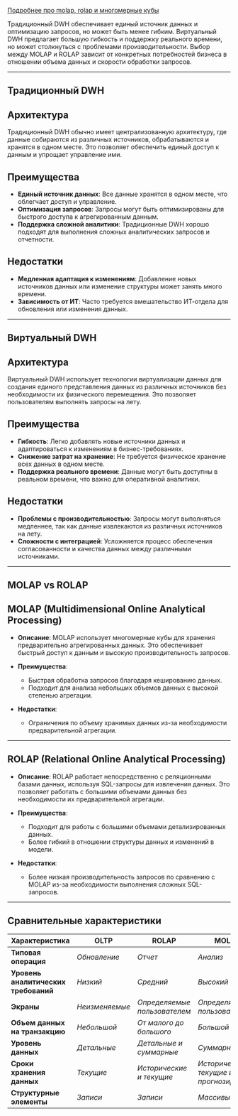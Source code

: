
[Подробнее про molap, rolap и многомерные кубы](https://studfile.net/preview/9493949/page:5/)

Традиционный DWH обеспечивает единый источник данных и оптимизацию запросов, но может быть менее гибким. Виртуальный DWH предлагает большую гибкость и поддержку реального времени, но может столкнуться с проблемами производительности. Выбор между MOLAP и ROLAP зависит от конкретных потребностей бизнеса в отношении объема данных и скорости обработки запросов.

---

## Традиционный DWH

## Архитектура

Традиционный DWH обычно имеет централизованную архитектуру, где данные собираются из различных источников, обрабатываются и хранятся в одном месте. Это позволяет обеспечить единый доступ к данным и упрощает управление ими.

## Преимущества

- **Единый источник данных**: Все данные хранятся в одном месте, что облегчает доступ и управление.
- **Оптимизация запросов**: Запросы могут быть оптимизированы для быстрого доступа к агрегированным данным.
- **Поддержка сложной аналитики**: Традиционные DWH хорошо подходят для выполнения сложных аналитических запросов и отчетности.

## Недостатки

- **Медленная адаптация к изменениям**: Добавление новых источников данных или изменение структуры может занять много времени.
- **Зависимость от ИТ**: Часто требуется вмешательство ИТ-отдела для обновления или изменения данных.
---

## Виртуальный DWH

## Архитектура

Виртуальный DWH использует технологии виртуализации данных для создания единого представления данных из различных источников без необходимости их физического перемещения. Это позволяет пользователям выполнять запросы на лету.

## Преимущества

- **Гибкость**: Легко добавлять новые источники данных и адаптироваться к изменениям в бизнес-требованиях.
- **Снижение затрат на хранение**: Не требуется физическое хранение всех данных в одном месте.
- **Поддержка реального времени**: Данные могут быть доступны в реальном времени, что важно для оперативной аналитики.

## Недостатки

- **Проблемы с производительностью**: Запросы могут выполняться медленнее, так как данные извлекаются из различных источников на лету.
- **Сложности с интеграцией**: Усложняется процесс обеспечения согласованности и качества данных между различными источниками.
---

## MOLAP vs ROLAP

## MOLAP (Multidimensional Online Analytical Processing)

- **Описание**: MOLAP использует многомерные кубы для хранения предварительно агрегированных данных. Это обеспечивает быстрый доступ к данным и высокую производительность запросов.
- **Преимущества**:
    
    - Быстрая обработка запросов благодаря кешированию данных.
    - Подходит для анализа небольших объемов данных с высокой степенью агрегации.
    
- **Недостатки**:
    
    - Ограничения по объему хранимых данных из-за необходимости предварительной агрегации.
---

## ROLAP (Relational Online Analytical Processing)

- **Описание**: ROLAP работает непосредственно с реляционными базами данных, используя SQL-запросы для извлечения данных. Это позволяет работать с большими объемами данных без необходимости их предварительной агрегации.
- **Преимущества**:
    
    - Подходит для работы с большими объемами детализированных данных.
    - Более гибкий в отношении структуры данных и изменений в модели.
    
- **Недостатки**:
    
    - Более низкая производительность запросов по сравнению с MOLAP из-за необходимости выполнения сложных SQL-запросов.
---

## Сравнительные характеристики

| **Характеристика**                   | **OLTP**     | **ROLAP**                  | **MOLAP**                             |
| ------------------------------------ | ------------ | -------------------------- | ------------------------------------- |
| **Типовая операция**                 | *Обновление*   | *Отчет*                      | *Анализ*                                |
| **Уровень аналитических требований** | *Низкий*       | *Средний*                    | *Высокий*                               |
| **Экраны**                           | *Неизменяемые* | *Определяемые пользователем* | *Определяемые пользователем*            |
| **Объем данных на транзакцию**       | *Небольшой*    | *От малого до большого*      | *Большой*                               |
| **Уровень данных**                   | *Детальные*    | *Детальные и суммарные*      | *Суммарные*                             |
| **Сроки хранения данных**            | *Текущие*      | *Исторические и текущие*     | *Исторические текущие и прогнозируемые* |
| **Структурные элементы**             | *Записи*       | *Записи*                     | *Массивы*                               |
